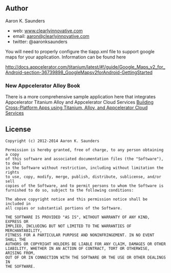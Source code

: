 ## Author

Aaron K. Saunders
- web: www.clearlyinnovative.com
- email: aaron@clearlyinnovative.com 
- twitter: @aaronksaunders  

You will need to properly configure the tiapp.xml file to support google maps for your
application. Information can be found here

http://docs.appcelerator.com/titanium/latest/#!/guide/Google_Maps_v2_for_Android-section-36739898_GoogleMapsv2forAndroid-GettingStarted


### New Appcelerator Alloy Book
There is a more comprehensive sample application here that integrates Appcelerator Titanium Alloy and Appcelerator Cloud Services [Building Cross-Platform Apps using Titanium, Alloy, and Appcelerator Cloud Services](https://github.com/aaronksaunders/AppC-Alloy-Book)


## License

    Copyright (c) 2012-2014 Aaron K. Saunders

    Permission is hereby granted, free of charge, to any person obtaining a copy
    of this software and associated documentation files (the "Software"), to deal
    in the Software without restriction, including without limitation the rights
    to use, copy, modify, merge, publish, distribute, sublicense, and/or sell
    copies of the Software, and to permit persons to whom the Software is
    furnished to do so, subject to the following conditions:

    The above copyright notice and this permission notice shall be included in
    all copies or substantial portions of the Software.

    THE SOFTWARE IS PROVIDED "AS IS", WITHOUT WARRANTY OF ANY KIND, EXPRESS OR
    IMPLIED, INCLUDING BUT NOT LIMITED TO THE WARRANTIES OF MERCHANTABILITY,
    FITNESS FOR A PARTICULAR PURPOSE AND NONINFRINGEMENT. IN NO EVENT SHALL THE
    AUTHORS OR COPYRIGHT HOLDERS BE LIABLE FOR ANY CLAIM, DAMAGES OR OTHER
    LIABILITY, WHETHER IN AN ACTION OF CONTRACT, TORT OR OTHERWISE, ARISING FROM,
    OUT OF OR IN CONNECTION WITH THE SOFTWARE OR THE USE OR OTHER DEALINGS IN
    THE SOFTWARE.

